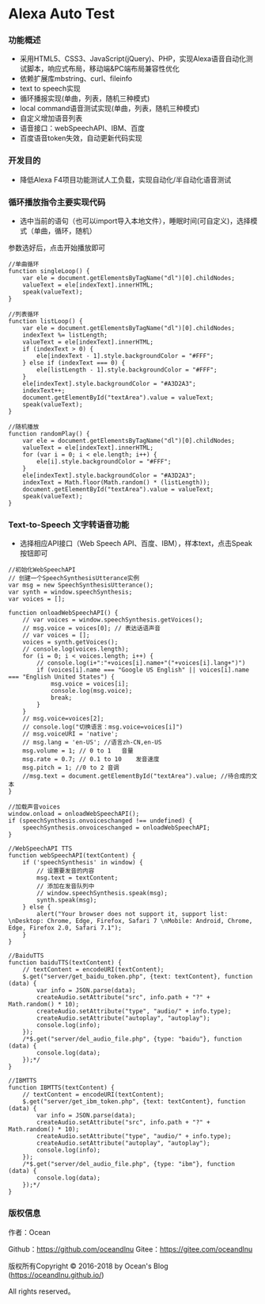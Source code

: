 # Alexa Auto Test

### 功能概述

+ 采用HTML5、CSS3、JavaScript(jQuery)、PHP，实现Alexa语音自动化测试脚本，响应式布局，移动端&PC端布局兼容性优化
+ 依赖扩展库mbstring、curl、fileinfo
+ text to speech实现
+ 循环播报实现(单曲，列表，随机三种模式)
+ local command语音测试实现(单曲，列表，随机三种模式)
+ 自定义增加语音列表
+ 语音接口：webSpeechAPI、IBM、百度
+ 百度语音token失效，自动更新代码实现

### 开发目的

+ 降低Alexa F4项目功能测试人工负载，实现自动化/半自动化语音测试

### 循环播放指令主要实现代码

+ 选中当前的语句（也可以import导入本地文件），睡眠时间(可自定义)，选择模式（单曲，循环，随机）

参数选好后，点击开始播放即可

```
//单曲循环
function singleLoop() {
    var ele = document.getElementsByTagName("dl")[0].childNodes;
    valueText = ele[indexText].innerHTML;
    speak(valueText);
}

//列表循环
function listLoop() {
    var ele = document.getElementsByTagName("dl")[0].childNodes;
    indexText %= listLength;
    valueText = ele[indexText].innerHTML;
    if (indexText > 0) {
        ele[indexText - 1].style.backgroundColor = "#FFF";
    } else if (indexText === 0) {
        ele[listLength - 1].style.backgroundColor = "#FFF";
    }
    ele[indexText].style.backgroundColor = "#A3D2A3";
    indexText++;
    document.getElementById("textArea").value = valueText;
    speak(valueText);
}

//随机播放
function randomPlay() {
    var ele = document.getElementsByTagName("dl")[0].childNodes;
    valueText = ele[indexText].innerHTML;
    for (var i = 0; i < ele.length; i++) {
        ele[i].style.backgroundColor = "#FFF";
    }
    ele[indexText].style.backgroundColor = "#A3D2A3";
    indexText = Math.floor(Math.random() * (listLength));
    document.getElementById("textArea").value = valueText;
    speak(valueText);
}
```

### Text-to-Speech 文字转语音功能

+ 选择相应API接口（Web Speech API、百度、IBM），样本text，点击Speak按钮即可

```
//初始化WebSpeechAPI
// 创建一个SpeechSynthesisUtterance实例
var msg = new SpeechSynthesisUtterance();
var synth = window.speechSynthesis;
var voices = [];

function onloadWebSpeechAPI() {
    // var voices = window.speechSynthesis.getVoices();
    // msg.voice = voices[0]; // 表达话语声音
    // var voices = [];
    voices = synth.getVoices();
    // console.log(voices.length);
    for (i = 0; i < voices.length; i++) {
        // console.log(i+":"+voices[i].name+"("+voices[i].lang+")")
        if (voices[i].name === "Google US English" || voices[i].name === "English United States") {
            msg.voice = voices[i];
            console.log(msg.voice);
            break;
        }
    }
    // msg.voice=voices[2];
    // console.log("切换语言：msg.voice=voices[i]")
    // msg.voiceURI = 'native';
    // msg.lang = 'en-US'; //语言zh-CN,en-US
    msg.volume = 1; // 0 to 1	音量
    msg.rate = 0.7; // 0.1 to 10	发音速度
    msg.pitch = 1; //0 to 2	音调
    //msg.text = document.getElementById("textArea").value;	//待合成的文本
}

//加载声音voices
window.onload = onloadWebSpeechAPI();
if (speechSynthesis.onvoiceschanged !== undefined) {
    speechSynthesis.onvoiceschanged = onloadWebSpeechAPI;
}

//WebSpeechAPI TTS
function webSpeechAPI(textContent) {
    if ('speechSynthesis' in window) {
        // 设置要发音的内容
        msg.text = textContent;
        // 添加在发音队列中
        // window.speechSynthesis.speak(msg);
        synth.speak(msg);
    } else {
        alert("Your browser does not support it, support list: \nDesktop: Chrome, Edge, Firefox, Safari 7 \nMobile: Android, Chrome, Edge, Firefox 2.0, Safari 7.1");
    }
}

//BaiduTTS
function baiduTTS(textContent) {
    // textContent = encodeURI(textContent);
    $.get("server/get_baidu_token.php", {text: textContent}, function (data) {
        var info = JSON.parse(data);
        createAudio.setAttribute("src", info.path + "?" + Math.random() * 10);
        createAudio.setAttribute("type", "audio/" + info.type);
        createAudio.setAttribute("autoplay", "autoplay");
        console.log(info);
    });
    /*$.get("server/del_audio_file.php", {type: "baidu"}, function (data) {
        console.log(data);
    });*/
}

//IBMTTS
function IBMTTS(textContent) {
    // textContent = encodeURI(textContent);
    $.get("server/get_ibm_token.php", {text: textContent}, function (data) {
        var info = JSON.parse(data);
        createAudio.setAttribute("src", info.path + "?" + Math.random() * 10);
        createAudio.setAttribute("type", "audio/" + info.type);
        createAudio.setAttribute("autoplay", "autoplay");
        console.log(info);
    });
    /*$.get("server/del_audio_file.php", {type: "ibm"}, function (data) {
        console.log(data);
    });*/
}
```

### 版权信息

作者：Ocean

Github：https://github.com/oceandlnu
Gitee：https://gitee.com/oceandlnu

版权所有Copyright © 2016-2018 by Ocean's Blog (https://oceandlnu.github.io/)

All rights reserved。